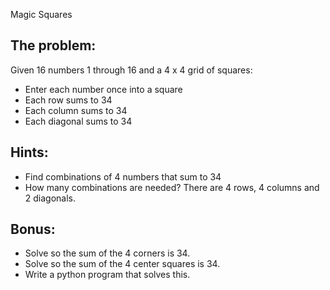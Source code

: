 Magic Squares

## The problem:
Given 16 numbers 1 through 16 and a 4 x 4 grid of squares:
* Enter each number once into a square
* Each row sums to 34
* Each column sums to 34
* Each diagonal sums to 34

## Hints:
* Find combinations of 4 numbers that sum to 34
* How many combinations are needed? There are 4 rows, 4 columns and 2 diagonals.

## Bonus:
* Solve so the sum of the 4 corners is 34.
* Solve so the sum of the 4 center squares is 34.
* Write a python program that solves this.
